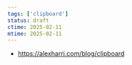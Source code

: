 ```yaml
---
tags: ['clipboard']
status: draft
ctime: 2025-02-11
mtime: 2025-02-11
---
```


- https://alexharri.com/blog/clipboard
